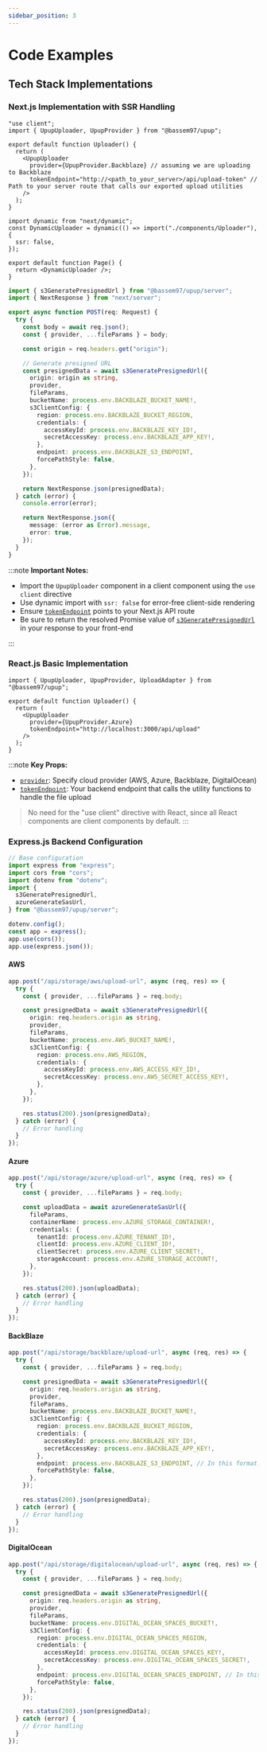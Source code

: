 ```yaml
---
sidebar_position: 3
---
```


# Code Examples

## Tech Stack Implementations

### Next.js Implementation with SSR Handling

```tsx
"use client";
import { UpupUploader, UpupProvider } from "@bassem97/upup";

export default function Uploader() {
  return (
    <UpupUploader
      provider={UpupProvider.Backblaze} // assuming we are uploading to Backblaze
      tokenEndpoint="http://<path_to_your_server>/api/upload-token" // Path to your server route that calls our exported upload utilities
    />
  );
}
```

```tsx
import dynamic from "next/dynamic";
const DynamicUploader = dynamic(() => import("./components/Uploader"), {
  ssr: false,
});

export default function Page() {
  return <DynamicUploader />;
}
```

```ts
import { s3GeneratePresignedUrl } from "@bassem97/upup/server";
import { NextResponse } from "next/server";

export async function POST(req: Request) {
  try {
    const body = await req.json();
    const { provider, ...fileParams } = body;

    const origin = req.headers.get("origin");

    // Generate presigned URL
    const presignedData = await s3GeneratePresignedUrl({
      origin: origin as string,
      provider,
      fileParams,
      bucketName: process.env.BACKBLAZE_BUCKET_NAME!,
      s3ClientConfig: {
        region: process.env.BACKBLAZE_BUCKET_REGION,
        credentials: {
          accessKeyId: process.env.BACKBLAZE_KEY_ID!,
          secretAccessKey: process.env.BACKBLAZE_APP_KEY!,
        },
        endpoint: process.env.BACKBLAZE_S3_ENDPOINT,
        forcePathStyle: false,
      },
    });

    return NextResponse.json(presignedData);
  } catch (error) {
    console.error(error);

    return NextResponse.json({
      message: (error as Error).message,
      error: true,
    });
  }
}
```

:::note
**Important Notes:**

- Import the `UpupUploader` component in a client component using the `use client` directive
- Use dynamic import with `ssr: false` for error-free client-side rendering
- Ensure [`tokenEndpoint`](/docs/api-reference/upupuploader/required-props.md#tokenendpoint) points to your Next.js API route
- Be sure to return the resolved Promise value of [`s3GeneratePresignedUrl`](/docs/api-reference/s3-generate-presigned-url.md) in your response to your front-end

:::

### React.js Basic Implementation

```tsx
import { UpupUploader, UpupProvider, UploadAdapter } from "@bassem97/upup";

export default function Uploader() {
  return (
    <UpupUploader
      provider={UpupProvider.Azure}
      tokenEndpoint="http://localhost:3000/api/upload"
    />
  );
}
```

:::note
**Key Props:**

- [`provider`](/docs/api-reference/upupuploader/required-props.md#provider): Specify cloud provider (AWS, Azure, Backblaze, DigitalOcean)
- [`tokenEndpoint`](/docs/api-reference/upupuploader/required-props.md#tokenendpoint): Your backend endpoint that calls the utility functions to handle the file upload

> No need for the "use client" directive with React, since all React components are client components by default.
:::

### Express.js Backend Configuration

```ts
// Base configuration
import express from "express";
import cors from "cors";
import dotenv from "dotenv";
import {
  s3GeneratePresignedUrl,
  azureGenerateSasUrl,
} from "@bassem97/upup/server";

dotenv.config();
const app = express();
app.use(cors());
app.use(express.json());
```

#### AWS

```ts
app.post("/api/storage/aws/upload-url", async (req, res) => {
  try {
    const { provider, ...fileParams } = req.body;

    const presignedData = await s3GeneratePresignedUrl({
      origin: req.headers.origin as string,
      provider,
      fileParams,
      bucketName: process.env.AWS_BUCKET_NAME!,
      s3ClientConfig: {
        region: process.env.AWS_REGION,
        credentials: {
          accessKeyId: process.env.AWS_ACCESS_KEY_ID!,
          secretAccessKey: process.env.AWS_SECRET_ACCESS_KEY!,
        },
      },
    });

    res.status(200).json(presignedData);
  } catch (error) {
    // Error handling
  }
});
```

#### Azure

```ts
app.post("/api/storage/azure/upload-url", async (req, res) => {
  try {
    const { provider, ...fileParams } = req.body;

    const uploadData = await azureGenerateSasUrl({
      fileParams,
      containerName: process.env.AZURE_STORAGE_CONTAINER!,
      credentials: {
        tenantId: process.env.AZURE_TENANT_ID!,
        clientId: process.env.AZURE_CLIENT_ID!,
        clientSecret: process.env.AZURE_CLIENT_SECRET!,
        storageAccount: process.env.AZURE_STORAGE_ACCOUNT!,
      },
    });

    res.status(200).json(uploadData);
  } catch (error) {
    // Error handling
  }
});
```

#### BackBlaze

```ts
app.post("/api/storage/backblaze/upload-url", async (req, res) => {
  try {
    const { provider, ...fileParams } = req.body;

    const presignedData = await s3GeneratePresignedUrl({
      origin: req.headers.origin as string,
      provider,
      fileParams,
      bucketName: process.env.BACKBLAZE_BUCKET_NAME!,
      s3ClientConfig: {
        region: process.env.BACKBLAZE_BUCKET_REGION,
        credentials: {
          accessKeyId: process.env.BACKBLAZE_KEY_ID!,
          secretAccessKey: process.env.BACKBLAZE_APP_KEY!,
        },
        endpoint: process.env.BACKBLAZE_S3_ENDPOINT, // In this format: https://...
        forcePathStyle: false,
      },
    });

    res.status(200).json(presignedData);
  } catch (error) {
    // Error handling
  }
});
```

#### DigitalOcean

```ts
app.post("/api/storage/digitalocean/upload-url", async (req, res) => {
  try {
    const { provider, ...fileParams } = req.body;

    const presignedData = await s3GeneratePresignedUrl({
      origin: req.headers.origin as string,
      provider,
      fileParams,
      bucketName: process.env.DIGITAL_OCEAN_SPACES_BUCKET!,
      s3ClientConfig: {
        region: process.env.DIGITAL_OCEAN_SPACES_REGION,
        credentials: {
          accessKeyId: process.env.DIGITAL_OCEAN_SPACES_KEY!,
          secretAccessKey: process.env.DIGITAL_OCEAN_SPACES_SECRET!,
        },
        endpoint: process.env.DIGITAL_OCEAN_SPACES_ENDPOINT, // In this format: https://...
        forcePathStyle: false,
      },
    });

    res.status(200).json(presignedData);
  } catch (error) {
    // Error handling
  }
});
```
